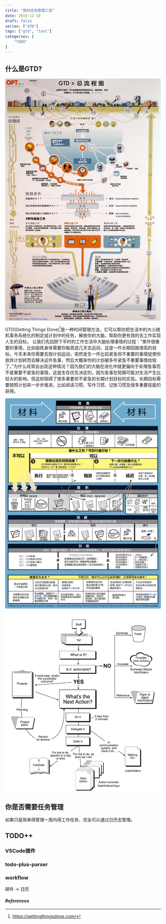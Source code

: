 ```yaml
---
title: "我的任务管理工具"
date: 2019-12-18
draft: false
series: ["GTD"]
tags: ["gtd", "tool"]
categories: [
    "TODO"
]
---
```

## 什么是GTD?

![](gtd.png)

GTD(Getting Things Done)[^1]是一种时间管理方法，它可以帮你把生活中的大小随机事务系统化的制定成计划中的任务，解放你的大脑，帮助你更有效的去工作实现人生的目标。
让我们先回顾下平时的工作生活中大脑处理事情的过程：“某件很重要的事情，比如锻炼身体需要你每周选几天去运动，这是一件长期回报很高的目标。今天本来你需要去按计划运动，突然发生一件比较紧急但不重要的事情促使你放弃计划转而去解决这件急事，然后大概率你的计划被多件紧急不重要事情给毁了。”为什么经常会出现这种情况？因为我们的大脑在进化中就更偏向于处理急事而不是重要不紧急的事情，这是生存优先决定的，因为急事在短期可能对生活产生比较大的影响。但这却阻碍了很多重要却不紧急的长期计划目标的实现。长期目标需要按照计划来一步步推进，比如阅读习惯、写作习惯、记账习惯及很多重要技能的获得。

![](gtd2.png)

![](gtd3.png)

## 你是否需要任务管理

如果只是简单得管理一周内得工作任务，完全可以通过日历去管理。

## TODO++

### VSCode插件

### todo-plus-parser

### workflow

邮件 -> 日历

#### *References*
[^1]: <https://gettingthingsdone.com/>